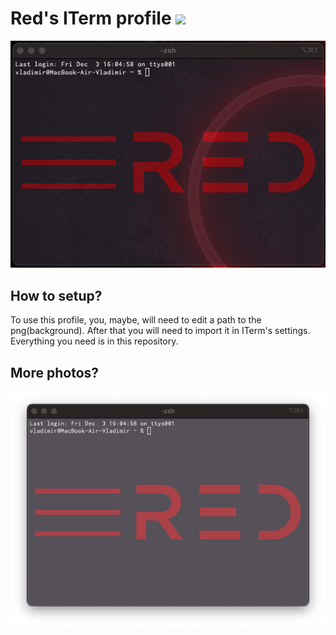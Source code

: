 # Red's ITerm profile ![](https://img.shields.io/apm/l/vim-mode)

![plot](./Screenshots/1.png)

## How to setup?

To use this profile, you, maybe, will need to edit a path to the png(background). After that you will need to import it in ITerm's settings. Everything you need is in this repository.

## More photos?

![plot](./Screenshots/2.png)
